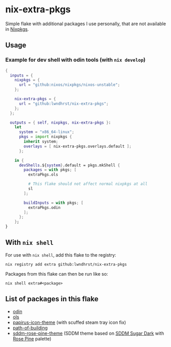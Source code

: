 # nix-extra-pkgs

Simple flake with additional packages I use personally, that are not available
in [Nixpkgs](https://github.com/NixOS/nixpkgs).



## Usage

### Example for dev shell with odin tools (with `nix develop`)
```nix 
{
  inputs = {
    nixpkgs = {
      url = "github:nixos/nixpkgs/nixos-unstable";
    };

    nix-extra-pkgs = {
      url = "github:lwndhrst/nix-extra-pkgs";
    };
  };

  outputs = { self, nixpkgs, nix-extra-pkgs }:
    let 
      system = "x86_64-linux";
      pkgs = import nixpkgs {
        inherit system;
        overlays = [ nix-extra-pkgs.overlays.default ];
      };

    in {
      devShells.${system}.default = pkgs.mkShell {
        packages = with pkgs; [
          extraPkgs.ols

          # This flake should not affect normal nixpkgs at all
          sl
        ];

        buildInputs = with pkgs; [
          extraPkgs.odin
        ];
      };
    };
}
```



## With `nix shell`

For use with `nix shell`, add this flake to the registry:

```
nix registry add extra github:lwndhrst/nix-extra-pkgs
```

Packages from this flake can then be run like so:

```
nix shell extra#<package>
```



## List of packages in this flake

- [odin](https://github.com/odin-lang/Odin)
- [ols](https://github.com/DanielGavin/ols)
- [papirus-icon-theme](https://github.com/PapirusDevelopmentTeam/papirus-icon-theme) (with scuffed steam tray icon fix)
- [path-of-building](https://github.com/PathOfBuildingCommunity/PathOfBuilding)
- [sddm-rose-pine-theme](https://github.com/lwndhrst/sddm-rose-pine) (SDDM theme based on [SDDM Sugar Dark](https://github.com/MarianArlt/sddm-sugar-dark) with [Rose Pine](https://rosepinetheme.com/) palette)
